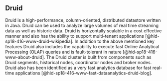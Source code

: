 Druid
-----

Druid is a high-performance, column-oriented, distributed datastore
written in Java. Druid can be used to analyze large volumes of real time
streaming data as well as historic data. Druid is horizontally scalable
in a cost effective manner and also has the ability to support
multi-tenant applications [@hid-sp18-416-www-druid-wikipedia]. In
addition to the above mentioned key features Druid also includes the
capability to execute fast Online Analytical Processing (OLAP) queries
and is fault-tolerant in nature [@hid-sp18-416-www-about-druid]. The
Druid cluster is built from components such as Druid segments,
historical nodes, coordinator nodes and broker nodes. Druid also has
been identified as a very fast analytics database for fast real-time
applications [@hid-sp18-416-www-fast-dataanalytics-druid-blog].
